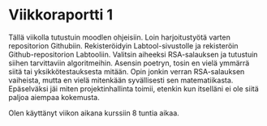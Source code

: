 # Viikkoraportti 1

Tällä viikolla tutustuin moodlen ohjeisiin. Loin harjoitustyötä varten repositorion Githubiin. 
Rekisteröidyin Labtool-sivustolle ja rekisteröin Github-repositorion Labtooliin. Valitsin aiheeksi RSA-salauksen ja tutustuin siihen tarvittaviin algoritmeihin. Asensin poetryn, tosin en vielä ymmärrä siitä tai yksikkötestauksesta mitään. Opin jonkin verran RSA-salauksen vaiheista, mutta en vielä mitenkään syvällisesti sen matematiikasta. Epäselväksi jäi miten projektinhallinta toimii, etenkin kun itselläni ei ole siitä paljoa aiempaa kokemusta.

Olen käyttänyt viikon aikana kurssiin 8 tuntia aikaa.
